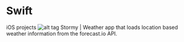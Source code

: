 # Swift
iOS projects
![alt tag](http://i.imgur.com/44V2r2J.png)
Stormy | Weather app that loads location based weather information from the forecast.io API.
